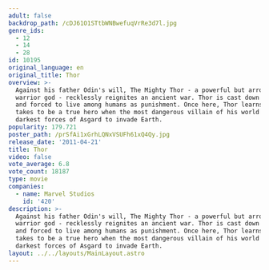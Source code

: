 ```yaml
---
adult: false
backdrop_path: /cDJ61O1STtbWNBwefuqVrRe3d7l.jpg
genre_ids:
  - 12
  - 14
  - 28
id: 10195
original_language: en
original_title: Thor
overview: >-
  Against his father Odin's will, The Mighty Thor - a powerful but arrogant
  warrior god - recklessly reignites an ancient war. Thor is cast down to Earth
  and forced to live among humans as punishment. Once here, Thor learns what it
  takes to be a true hero when the most dangerous villain of his world sends the
  darkest forces of Asgard to invade Earth.
popularity: 179.721
poster_path: /prSfAi1xGrhLQNxVSUFh61xQ4Qy.jpg
release_date: '2011-04-21'
title: Thor
video: false
vote_average: 6.8
vote_count: 18187
type: movie
companies:
  - name: Marvel Studios
    id: '420'
description: >-
  Against his father Odin's will, The Mighty Thor - a powerful but arrogant
  warrior god - recklessly reignites an ancient war. Thor is cast down to Earth
  and forced to live among humans as punishment. Once here, Thor learns what it
  takes to be a true hero when the most dangerous villain of his world sends the
  darkest forces of Asgard to invade Earth.
layout: ../../layouts/MainLayout.astro
---
```


